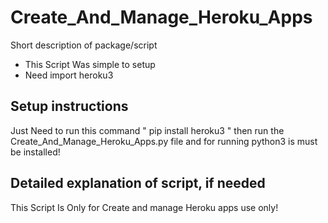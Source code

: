 # Create_And_Manage_Heroku_Apps

Short description of package/script

- This Script Was simple to setup
- Need import heroku3

## Setup instructions

Just Need to run this command  " pip install heroku3 "
 then run the Create_And_Manage_Heroku_Apps.py file and for running  python3 is must be installed! 

## Detailed explanation of script, if needed

This Script Is Only for Create and manage Heroku apps use only!  